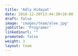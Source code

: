 ```yaml
---
title: 'Adly Hidayat'
date: 2018-12-20T13:44:30+10:00
draft: false
image: 'images/team/alee.jpg'
jobtitle: 'Programer'
linkedinurl: ""
promoted: false
weight: 3
layout: team
---
```

